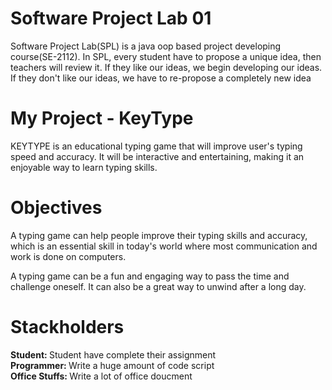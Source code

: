 # Software Project Lab 01
Software Project Lab(SPL) is a java oop based project developing course(SE-2112). In SPL, every student have to propose a unique idea, then teachers will review it. If they like our ideas, we begin developing our ideas. If they don't like our ideas, we have to re-propose a completely new idea

# My Project - KeyType
KEYTYPE is an educational typing game that will improve user's typing speed and accuracy. It will be interactive and entertaining, making it an enjoyable way to learn typing skills.

# Objectives
A typing game can help people improve their typing skills and accuracy, which is an essential skill in today's world where most communication and work is done on computers.

A typing game can be a fun and engaging way to pass the time and challenge oneself. It can also be a great way to unwind after a long day.

# Stackholders
<b>Student: </b>Student have complete their assignment<br/>
<b>Programmer: </b>Write a huge amount of code script<br/>
<b>Office Stuffs: </b>Write a lot of office doucment
